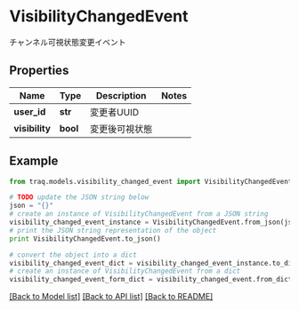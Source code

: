 # VisibilityChangedEvent

チャンネル可視状態変更イベント

## Properties

Name | Type | Description | Notes
------------ | ------------- | ------------- | -------------
**user_id** | **str** | 変更者UUID | 
**visibility** | **bool** | 変更後可視状態 | 

## Example

```python
from traq.models.visibility_changed_event import VisibilityChangedEvent

# TODO update the JSON string below
json = "{}"
# create an instance of VisibilityChangedEvent from a JSON string
visibility_changed_event_instance = VisibilityChangedEvent.from_json(json)
# print the JSON string representation of the object
print VisibilityChangedEvent.to_json()

# convert the object into a dict
visibility_changed_event_dict = visibility_changed_event_instance.to_dict()
# create an instance of VisibilityChangedEvent from a dict
visibility_changed_event_form_dict = visibility_changed_event.from_dict(visibility_changed_event_dict)
```
[[Back to Model list]](../README.md#documentation-for-models) [[Back to API list]](../README.md#documentation-for-api-endpoints) [[Back to README]](../README.md)


